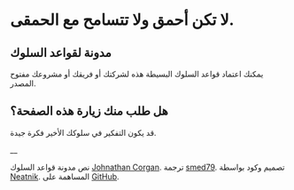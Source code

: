 # لا تكن أحمق ولا تتسامح مع الحمقى.

## مدونة لقواعد السلوك

يمكنك اعتماد قواعد السلوك البسيطة هذه لشركتك أو فريقك أو مشروعك مفتوح المصدر.

## هل طلب منك زيارة هذه الصفحة؟

قد يكون التفكير في سلوكك الأخير فكرة جيدة.

__

نص مدونة قواعد السلوك [Johnathan Corgan](https://keybase.io/jcorgan). ترجمة [smed79](https://github.com/smed79). تصميم وكود بواسطة [Neatnik](https://neatnik.net/). المساهمة على [GitHub](https://github.com/neatnik/asshole.fyi).
